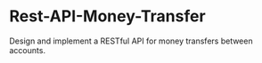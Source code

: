 # Rest-API-Money-Transfer
Design and implement a RESTful API  for money transfers between accounts.
